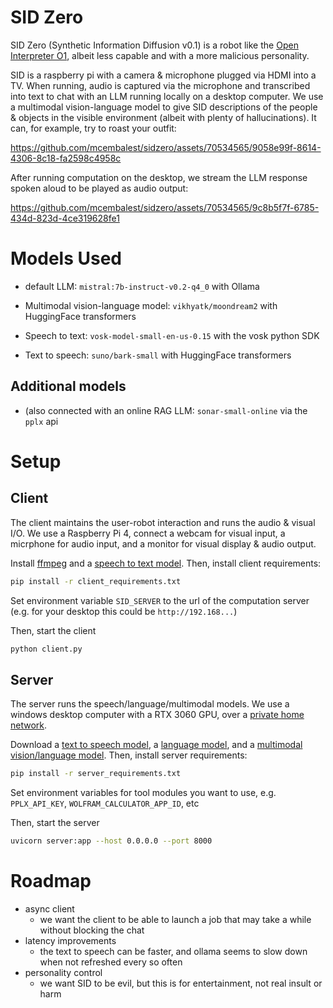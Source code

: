 # SID Zero

SID Zero (Synthetic Information Diffusion v0.1) is a robot like the [Open Interpreter O1](https://github.com/OpenInterpreter/open-interpreter), albeit less capable and with a more malicious personality.

SID is a raspberry pi with a camera & microphone plugged via HDMI into a TV. When running, audio is captured via the microphone and transcribed into text to chat with an LLM running locally on a desktop computer. We use a multimodal vision-language model to give SID descriptions of the people & objects in the visible environment (albeit with plenty of hallucinations). It can, for example, try to roast your outfit:

https://github.com/mcembalest/sidzero/assets/70534565/9058e99f-8614-4306-8c18-fa2598c4958c

After running computation on the desktop, we stream the LLM response spoken aloud to be played as audio output:

https://github.com/mcembalest/sidzero/assets/70534565/9c8b5f7f-6785-434d-823d-4ce319628fe1


# Models Used

- default LLM: `mistral:7b-instruct-v0.2-q4_0` with Ollama

- Multimodal vision-language model: `vikhyatk/moondream2` with HuggingFace transformers

- Speech to text: `vosk-model-small-en-us-0.15` with the vosk python SDK

- Text to speech: `suno/bark-small` with HuggingFace transformers

## Additional models

- (also connected with an online RAG LLM: `sonar-small-online` via the `pplx` api

# Setup

## Client

The client maintains the user-robot interaction and runs the audio & visual I/O. We use a Raspberry Pi 4, connect a webcam for visual input, a micrphone for audio input, and a monitor for visual display & audio output.

Install [ffmpeg](https://evermeet.cx/ffmeg/) and a [speech to text model](https://alphacephei.com/vosk/models). Then, install client requirements:
```bash
pip install -r client_requirements.txt
```

Set environment variable `SID_SERVER` to the url of the computation server (e.g. for your desktop this could be `http://192.168...`)

Then, start the client
```bash
python client.py
```

## Server
The server runs the speech/language/multimodal models. We use a windows desktop computer with a RTX 3060 GPU, over a [private home network](https://arcadian.cloud/windows/2022/12/08/how-to-allow-icmp-ping-through-windows-firewall/).

Download a [text to speech model](https://huggingface.co/models?other=text-to-audio), a [language model](https://ollama.com/library), and a [multimodal vision/language model](https://huggingface.co/models?pipeline_tag=image-text-to-text). Then, install server requirements:
```bash
pip install -r server_requirements.txt
```

Set environment variables for tool modules you want to use, e.g. `PPLX_API_KEY`, `WOLFRAM_CALCULATOR_APP_ID`, etc

Then, start the server
```bash
uvicorn server:app --host 0.0.0.0 --port 8000
```

# Roadmap

- async client
  - we want the client to be able to launch a job that may take a while without blocking the chat
- latency improvements
  - the text to speech can be faster, and ollama seems to slow down when not refreshed every so often
- personality control
  - we want SID to be evil, but this is for entertainment, not real insult or harm
